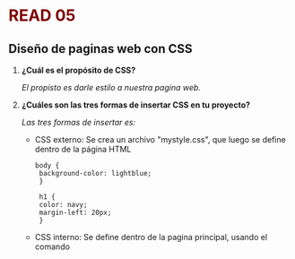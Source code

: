 # READ 05
## Diseño de paginas web con CSS
1. **¿Cuál es el propósito de CSS?**

    _El propisto es darle estilo a nuestra pagina web._

2. **¿Cuáles son las tres formas de insertar CSS en tu proyecto?**

    _Las tres formas de insertar es:_
     + CSS externo: Se crea un archivo "mystyle.css", que luego se define dentro de la página HTML

           body {
            background-color: lightblue;
            }

            h1 {
            color: navy;
            margin-left: 20px;
            }

     + CSS interno: Se define dentro de la pagina principal, usando el comando <style>

             <!DOCTYPE html>
                <html>
                <head>
                <style>
                body {background-color: linen;}
                h1 {color: maroon;}
                </style>
                </head>

                <body>
                <h1>ENCABEZADO COLOR MARRON</h1>
                <h1>ENCABEZADO COLOR MARRON</h1>
                </body>
                </html>

     + CSS en línea: Cuando se quiere aplicar un estilo unico a un solo elemento.

            <!DOCTYPE html>
            <html>
            <body>
            <h1 style="color:red">EL PRIMER ENCABEZADO ROJO</h1>
            </body>
            </html>

3. **Escribe un ejemplo de una regla CSS que daría texto rojo a todos los elementos <p>.**

    _Esto seria insertando un CSS externo_

                <!DOCTYPE html>
                <html>
                <head>
                <link rel="stylesheet" href="mystyle.css">
                </head>
                <body>
                <p>QUIERO SER COLOR ROJO</P>
                <p>QUIERO SER COLOR ROJO</P>
                <p>QUIERO SER COLOR ROJO</P>
                </body>
                </html>

    _**Para ello crearemos el archivo mystyle.css_**

            p {
                color: red;
              }
